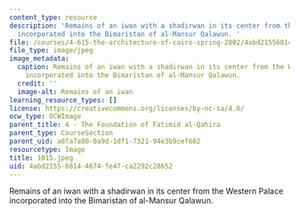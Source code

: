 ```yaml
---
content_type: resource
description: 'Remains of an iwan with a shadirwan in its center from the Western Palace
  incorporated into the Bimaristan of al-Mansur Qalawun. '
file: /courses/4-615-the-architecture-of-cairo-spring-2002/4abd215568144674fe47ca2292c28652_1015.jpeg
file_type: image/jpeg
image_metadata:
  caption: Remains of an iwan with a shadirwan in its center from the Western Palace
    incorporated into the Bimaristan of al-Mansur Qalawun.
  credit: ''
  image-alt: Remains of an iwan
learning_resource_types: []
license: https://creativecommons.org/licenses/by-nc-sa/4.0/
ocw_type: OCWImage
parent_title: 4 - The Foundation of Fatimid al-Qahira
parent_type: CourseSection
parent_uid: a8fa7a80-0a9d-1df1-7321-94e3b9cef602
resourcetype: Image
title: 1015.jpeg
uid: 4abd2155-6814-4674-fe47-ca2292c28652
---
```

Remains of an iwan with a shadirwan in its center from the Western Palace incorporated into the Bimaristan of al-Mansur Qalawun. 